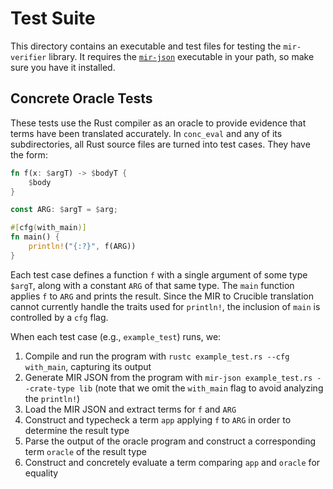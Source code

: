 # Test Suite

This directory contains an executable and test files for testing the
`mir-verifier` library. It requires the
[`mir-json`](https://github.com/GaloisInc/mir-json) executable in your
path, so make sure you have it installed.

## Concrete Oracle Tests

These tests use the Rust compiler as an oracle to provide evidence
that terms have been translated accurately. In `conc_eval` and any of
its subdirectories, all Rust source files are turned into test
cases. They have the form:

```rust
fn f(x: $argT) -> $bodyT {
    $body
}

const ARG: $argT = $arg;

#[cfg(with_main)]
fn main() {
    println!("{:?}", f(ARG))
}
```

Each test case defines a function `f` with a single argument of some
type `$argT`, along with a constant `ARG` of that same type. The
`main` function applies `f` to `ARG` and prints the result. Since the
MIR to Crucible translation cannot currently handle the traits used
for `println!`, the inclusion of `main` is controlled by a `cfg` flag.

When each test case (e.g., `example_test`) runs, we:

1. Compile and run the program with `rustc example_test.rs --cfg
   with_main`, capturing its output
1. Generate MIR JSON from the program with `mir-json example_test.rs
   --crate-type lib` (note that we omit the `with_main` flag to avoid
   analyzing the `println!`)
1. Load the MIR JSON and extract terms for `f` and `ARG`
1. Construct and typecheck a term `app` applying `f` to `ARG` in order to
   determine the result type
1. Parse the output of the oracle program and construct a
   corresponding term `oracle` of the result type
1. Construct and concretely evaluate a term comparing `app` and
   `oracle` for equality
